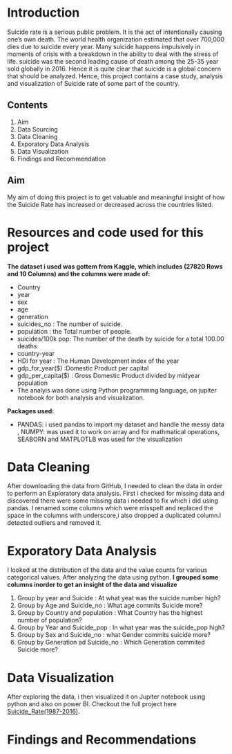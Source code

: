 # Introduction
Suicide rate is a serious public problem. It is the act of intentionally causing one’s own death. The world health organization estimated that over 700,000 dies due to suicide every year. Many suicide happens impulsively in moments of crisis with a breakdown in the ability to deal with the stress of life. suicide was the second leading cause of death among the 25-35 year sold globally in 2016. Hence it is quite clear that suicide is a global concern that should be analyzed.
Hence, this project contains a case study, analysis and visualization of Suicide rate of some part of the country. 

## Contents
1. Aim
2. Data Sourcing 
3. Data Cleaning
4. Exporatory Data Analysis
5. Data Visualization
6. Findings and Recommendation

## Aim
My aim of doing this project is to get valuable and meaningful insight of how the Suicide Rate has increased or decreased across the countries listed. 

# Resources and code  used for this project 
**The dataset i used was gottem from Kaggle, which includes (27820 Rows and 10 Columns) and the columns were made of:**
* Country
* year
* sex
* age 
* generation
* suicides_no : The number of suicide.
* population : the Total number of people.
* suicides/100k pop: The number of the death by suicide for a total 100.00 deaths
* country-year
* HDI for year : The Human Development index of the year
* gdp_for_year($) :Domestic Product per capital  
* gdp_per_capita($) : Gross Domestic Product divided by midyear population
* The analyis was done using Python programming language, on jupiter notebook for both analysis and visualization.

**Packages used:**
* PANDAS: i used pandas to import my dataset and handle the messy data , NUMPY: was used it to work on array and for mathmatical operations, SEABORN and MATPLOTLB was used for the visualization 

# Data Cleaning
After downloading the data from GitHub, I needed to clean the data in order to  perform an Exploratory data analysis. First i checked for missing data and discovered there were some missing data i needed to fix which i did using pandas. I renamed some columns which were misspelt and replaced the space in the columns with underscore,i also dropped a duplicated column.I detected outliers and removed it. 

# Exporatory Data Analysis
I looked at the distribution of the data and the value counts for various categorical values. After analyzing the data using python.
**I grouped some columns inorder to get an insight of the data and visualize** 
1. Group by year and Suicide : At what yeat was the suicide number high?
2. Group by Age and Suicide_no : What age commits Suicide more? 
3. Group by Country and population : What Country has the highest number of population?
4. Group by Year and Suicide_pop : In what year was the suicide_pop high?
5. Group by Sex and Suicide_no : what Gender commits suicide more?
6. Group by Generation ad Suicide_no : Which Generation commited Suicide more?

# Data Visualization 
After exploring the data, i then visualized it on Jupiter notebook using python and also on power BI.
Checkout the full project here [Suicide_Rate(1987-2016)](https://github.com/oluwayemisi1/World_Suicide_Rate/blob/main/suicides%20Rate%20(1).ipynb).

# Findings and Recommendations

